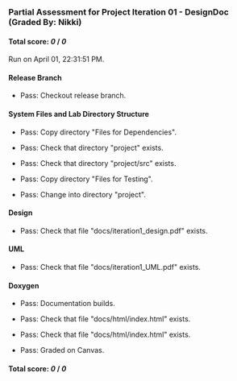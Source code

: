 ### Partial Assessment for Project Iteration 01 - DesignDoc (Graded By: Nikki)

#### Total score: _0_ / _0_

Run on April 01, 22:31:51 PM.


#### Release Branch

+ Pass: Checkout release branch.




#### System Files and Lab Directory Structure

+ Pass: Copy directory "Files for Dependencies".



+ Pass: Check that directory "project" exists.

+ Pass: Check that directory "project/src" exists.

+ Pass: Copy directory "Files for Testing".



+ Pass: Change into directory "project".


#### Design

+ Pass: Check that file "docs/iteration1_design.pdf" exists.


#### UML

+ Pass: Check that file "docs/iteration1_UML.pdf" exists.


#### Doxygen

+ Pass: Documentation builds.



+ Pass: Check that file "docs/html/index.html" exists.

+ Pass: Check that file "docs/html/index.html" exists.

+ Pass: Graded on Canvas.



#### Total score: _0_ / _0_


